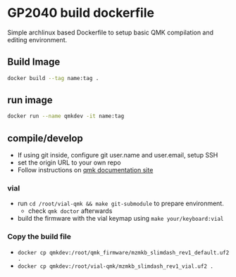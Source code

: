 # GP2040 build dockerfile

Simple archlinux based Dockerfile to setup basic QMK compilation and editing environment.

## Build Image

~~~bash
docker build --tag name:tag .
~~~

## run image

~~~bash
docker run --name qmkdev -it name:tag
~~~

## compile/develop

* If using git inside, configure git user.name and user.email, setup SSH
* set the origin URL to your own repo
* Follow instructions on [qmk documentation site](doc.qmk.fm)

### vial

* run `cd /root/vial-qmk && make git-submodule` to prepare environment.
  * check `qmk doctor` afterwards
* build the firmware with the vial keymap using `make your/keyboard:vial`

### Copy the build file

* `docker cp qmkdev:/root/qmk_firmware/mzmkb_slimdash_rev1_default.uf2 .`
* `docker cp qmkdev:/root/vial-qmk/mzmkb_slimdash_rev1_vial.uf2 .`
